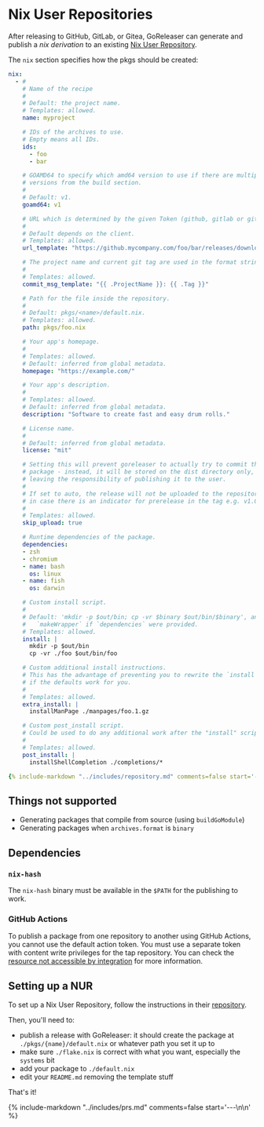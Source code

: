 # Nix User Repositories

After releasing to GitHub, GitLab, or Gitea, GoReleaser can generate and publish
a _nix derivation_ to an existing [Nix User Repository][nur].

The `nix` section specifies how the pkgs should be created:

```yaml title=".goreleaser.yaml"
nix:
  - #
    # Name of the recipe
    #
    # Default: the project name.
    # Templates: allowed.
    name: myproject

    # IDs of the archives to use.
    # Empty means all IDs.
    ids:
      - foo
      - bar

    # GOAMD64 to specify which amd64 version to use if there are multiple
    # versions from the build section.
    #
    # Default: v1.
    goamd64: v1

    # URL which is determined by the given Token (github, gitlab or gitea).
    #
    # Default depends on the client.
    # Templates: allowed.
    url_template: "https://github.mycompany.com/foo/bar/releases/download/{{ .Tag }}/{{ .ArtifactName }}"

    # The project name and current git tag are used in the format string.
    #
    # Templates: allowed.
    commit_msg_template: "{{ .ProjectName }}: {{ .Tag }}"

    # Path for the file inside the repository.
    #
    # Default: pkgs/<name>/default.nix.
    # Templates: allowed.
    path: pkgs/foo.nix

    # Your app's homepage.
    #
    # Templates: allowed.
    # Default: inferred from global metadata.
    homepage: "https://example.com/"

    # Your app's description.
    #
    # Templates: allowed.
    # Default: inferred from global metadata.
    description: "Software to create fast and easy drum rolls."

    # License name.
    #
    # Default: inferred from global metadata.
    license: "mit"

    # Setting this will prevent goreleaser to actually try to commit the updated
    # package - instead, it will be stored on the dist directory only,
    # leaving the responsibility of publishing it to the user.
    #
    # If set to auto, the release will not be uploaded to the repository
    # in case there is an indicator for prerelease in the tag e.g. v1.0.0-rc1
    #
    # Templates: allowed.
    skip_upload: true

    # Runtime dependencies of the package.
    dependencies:
    - zsh
    - chromium
    - name: bash
      os: linux
    - name: fish
      os: darwin

    # Custom install script.
    #
    # Default: 'mkdir -p $out/bin; cp -vr $binary $out/bin/$binary', and
    #   `makeWrapper` if `dependencies` were provided.
    # Templates: allowed.
    install: |
      mkdir -p $out/bin
      cp -vr ./foo $out/bin/foo

    # Custom additional install instructions.
    # This has the advantage of preventing you to rewrite the `install` script
    # if the defaults work for you.
    #
    # Templates: allowed.
    extra_install: |
      installManPage ./manpages/foo.1.gz

    # Custom post_install script.
    # Could be used to do any additional work after the "install" script
    #
    # Templates: allowed.
    post_install: |
      installShellCompletion ./completions/*

{% include-markdown "../includes/repository.md" comments=false start='---\n\n' %}
```

<!-- md:templates -->

## Things not supported

- Generating packages that compile from source (using `buildGoModule`)
- Generating packages when `archives.format` is `binary`

## Dependencies

### `nix-hash`

The `nix-hash` binary must be available in the `$PATH` for the
publishing to work.

[iss4034]: https://github.com/goreleaser/goreleaser/issues/4034

### GitHub Actions

To publish a package from one repository to another using GitHub Actions, you
cannot use the default action token.
You must use a separate token with content write privileges for the tap
repository.
You can check the
[resource not accessible by integration](../errors/resource-not-accessible-by-integration.md)
for more information.

## Setting up a NUR

To set up a Nix User Repository, follow the instructions in their
[repository][nur].

Then, you'll need to:

- publish a release with GoReleaser: it should create the package at
  `./pkgs/{name}/default.nix` or whatever path you set it up to
- make sure `./flake.nix` is correct with what you want, especially the
  `systems` bit
- add your package to `./default.nix`
- edit your `README.md` removing the template stuff

That's it!

[nur]: https://github.com/nix-community/NUR

{% include-markdown "../includes/prs.md" comments=false start='---\n\n' %}
